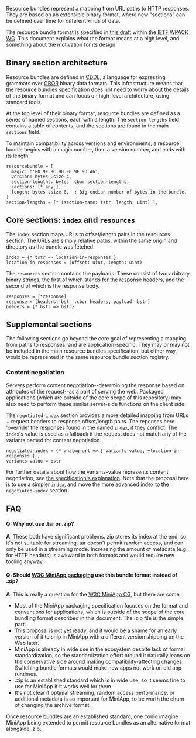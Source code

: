 Resource bundles represent a mapping from URL paths to HTTP responses. They are based on an extensible binary format, where new "sections" can be defined over time for different kinds of data.

The resource bundle format is specified in [this draft](https://wicg.github.io/webpackage/draft-yasskin-wpack-bundled-exchanges.html) within the [IETF WPACK WG](https://datatracker.ietf.org/wg/wpack/about/). This document explains what the format means at a high level, and something about the motivation for its design.

## Binary section architecture

Resource bundles are defined in [CDDL](https://www.rfc-editor.org/rfc/rfc8610.html), a language for expressing grammars over [CBOR](https://tools.ietf.org/html/rfc7049) binary data formats. This infrastructure means that the resource bundles specification does not need to worry about the details of the binary format and can focus on high-level architecture, using standard tools.

At the top level of their binary format, resource bundles are defined as a series of named sections, each with a length. The `section-lengths` field contains a table of contents, and the sections are found in the main `sections` field.

To maintain compatibility across versions and environments, a resource bundle begins with a magic number, then a version number, and ends with its length.

```
resourcebundle = [
  magic: h'F0 9F 8C 90 F0 9F 93 A6',
  version: bytes .size 4,
  section-lengths: bytes .cbor section-lengths,
  sections: [* any ],
  length: bytes .size 8,  ; Big-endian number of bytes in the bundle.
]
section-lengths = [* (section-name: tstr, length: uint) ],
```

## Core sections: `index` and `resources`

The `index` section maps URLs to offset/length pairs in the resources section. The URLs are simply relative paths, within the same origin and directory as the bundle was fetched.

```
index = {* tstr => location-in-responses }
location-in-responses = (offset: uint, length: uint)
```

The `resources` section contains the payloads. These consist of two arbitrary binary strings, the first of which stands for the response headers, and the second of which is the response body.

```
responses = [*response]
response = [headers: bstr .cbor headers, payload: bstr]
headers = {* bstr => bstr}
```

## Supplemental sections

The following sections go beyond the core goal of representing a mapping from paths to responses, and are application-specific. They may or may not be included in the main resource bundles specification, but either way, would be represented in the same resource bundle section registry.

### Content negotiation

Servers perform content negotiation--determining the response based on attributes of the request--as a part of serving the web. Packaged applications (which are outside of the core scope of this repository) may also need to perform these similar server-side functions on the client side.

The `negotiated-index` section provides a more detailed mapping from URLs + request headers to response offset/length pairs. The reponses here 'override' the responses found in the named `index`, if they conflict. The `index`'s value is used as a fallback if the request does not match any of the variants named for content negotiation.

```
negotiated-index = {* whatwg-url => [ variants-value, +location-in-responses ] }
variants-value = bstr
```

For further details about how the variants-value represents content negotiation, see [the specification's explanation](https://wicg.github.io/webpackage/draft-yasskin-wpack-bundled-exchanges.html#section-4.2.1). Note that the proposal here is to use a simpler `index`, and move the more advanced index to the `negotiated-index` section.

## FAQ

#### Q: Why not use .tar or .zip?

**A**: These both have significant problems. zip stores its index at the end, so it's not suitable for streaming. tar doesn't permit random access, and can only be used in a streaming mode. Increasing the amount of metadata (e.g., for HTTP headers) is awkward in both formats and would require new tooling anyway.

#### Q: Should [W3C MiniApp packaging](https://w3c.github.io/miniapp/specs/packaging/) use this bundle format instead of .zip?

**A**: This is really a question for the [W3C MiniApp CG](https://github.com/w3c/miniapp/), but there are some 
- Most of the MiniApp packaging specification focuses on the format and conventions for applications, which is outside of the scope of the core bundling format described in this document. The .zip file is the simple part.
- This proposal is not yet ready, and it would be a shame for an early version of it to ship in MiniApp with a different version shipping on the Web later.
- MiniApp is already in wide use in the ecosystem despite lack of formal standardization, so the standardization effort around it naturally leans on the conservative side around making compatibility-affecting changes. Switching bundle formats would make new apps not work on old app runtimes.
- .zip is an established standard which is in wide use, so it seems fine to use for MiniApp if it works well for them.
- It's not clear if optimal streaming, random access performance, or additional metadata is so important for MiniApp, to be worth the churn of changing the archive format.

Once resource bundles are an established standard, one could imagine MiniApp being extended to permit resource bundles as an alternative format alongside .zip.
